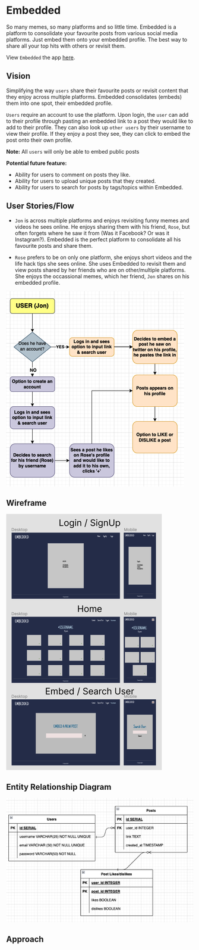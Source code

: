 # Embedded

So many memes, so many platforms and so little time. Embedded is a platform to consolidate your favourite posts from various social media platforms. Just embed them onto your embedded profile. The best way to share all your top hits with others or revisit them.

View `Embedded` the app [here](https://embedded-the-app.herokuapp.com/).

## Vision

Simplifying the way `users` share their favourite posts or revisit content that they enjoy across multiple platforms. Embedded consolidates (embeds) them into one spot, their embedded profile.

`Users` require an account to use the platform. Upon login, the `user` can add to their profile through pasting an embedded link to a post they would like to add to their profile. They can also look up `other users` by their username to view their profile. If they enjoy a post they see, they can click to embed the post onto their own profile.

**Note:** All `users` will only be able to embed public posts

**Potential future feature:**

-   Ability for users to comment on posts they like.
-   Ability for users to upload unique posts that they created.
-   Ability for users to search for posts by tags/topics within Embedded.

## User Stories/Flow

-   `Jon` is across multiple platforms and enjoys revisiting funny memes and videos he sees online. He enjoys sharing them with his friend, `Rose`, but often forgets where he saw it from (Was it Facebook? Or was it Instagram?). Embedded is the perfect platform to consolidate all his favourite posts and share them.

-   `Rose` prefers to be on only one platform, she enjoys short videos and the life hack tips she sees online. She uses Embedded to revisit them and view posts shared by her friends who are on other/multiple platforms. She enjoys the occassional memes, which her friend, `Jon` shares on his embedded profile.

![Split Login](/assets/user-story.png)

## Wireframe

![Wireframe](/assets/wireframe.png)

## Entity Relationship Diagram

![Entity Relationship Diagram](/assets/diagram.png)

## Approach
